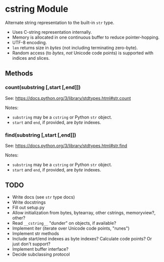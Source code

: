 # cstring Module

Alternate string representation to the built-in `str` type.

* Uses C-string representation internally.
* Memory is allocated in one continuous buffer to reduce pointer-hopping.
* UTF-8 encoding.
* `len` returns size in _bytes_ (not including terminating zero-byte).
* Random access (to _bytes_, *not* Unicode code points) is supported with indices and slices.

## Methods

### count(substring [,start [,end]])

See: https://docs.python.org/3/library/stdtypes.html#str.count

Notes:

* `substring` may be a `cstring` or Python `str` object.
* `start` and `end`, if provided, are _byte_ indexes.

### find(substring [,start [,end]])

See: https://docs.python.org/3/library/stdtypes.html#str.find

Notes:

* `substring` may be a `cstring` or Python `str` object.
* `start` and `end`, if provided, are _byte_ indexes.

## TODO

* Write docs (see `str` type docs)
* Write docstrings
* Fill out setup.py
* Allow initialization from bytes, bytearray, other cstrings, memoryview?, other?
* Read `__cstring__` "dunder" on objects, if available?
* Implement iter (iterate over Unicode code points, "runes")
* Implement str methods
* Include start/end indexes as byte indexes? Calculate code points? Or just don't support?
* Implement buffer interface?
* Decide subclassing protocol
